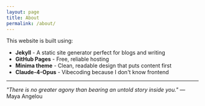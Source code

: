 ```yaml
---
layout: page
title: About
permalink: /about/
---
```


This website is built using:

- **Jekyll** - A static site generator perfect for blogs and writing
- **GitHub Pages** - Free, reliable hosting
- **Minima theme** - Clean, readable design that puts content first
- **Claude-4-Opus** - Vibecoding because I don't know frontend

---

*"There is no greater agony than bearing an untold story inside you."* — Maya Angelou 